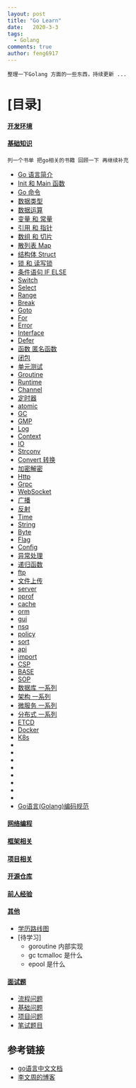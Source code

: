 ```yaml
---
layout: post
title: "Go Learn"
date:   2020-3-3
tags: 
  - Golang
comments: true
author: feng6917
---
```


`整理一下Golang 方面的一些东西，持续更新 ...`

<!-- more -->

# [目录]

#### [开发环境](https://feng6917.github.io/lg-go-dev-env/)

#### [基础知识](#基础知识)

```
列一个书单 把go相关的书籍 回顾一下 再继续补充
```

- [Go 语言简介](https://feng6917.github.io/lg-go-profile/)
- [Init 和 Main 函数]()
- [Go 命令]()
- [数据类型]()
- [数据运算]()
- [变量 和 常量]()
- [引用 和 指针]()
- [数组 和 切片]()
- [散列表 Map]()
- [结构体 Struct]()
- [锁 和 读写锁]()
- [条件语句 IF ELSE]()
- [Switch]()
- [Select]()
- [Range]()
- [Break]()
- [Goto]()
- [For]()
- [Error]()
- [Interface]()
- [Defer]()
- [函数 匿名函数]()
- [闭包]()
- [单元测试]()
- [Groutine]()
- [Runtime]()
- [Channel](https://feng6917.github.io/lg-go-chan/)
- [定时器]()
- [atomic]()
- [GC]()
- [GMP]()
- [Log]()
- [Context]()
- [IO]()
- [Strconv]()
- [Convert 转换]()
- [加密解密]()
- [Http]()
- [Grpc]()
- [WebSocket]()
- [广播]()
- [反射]()
- [Time]()
- [String]()
- [Byte]()
- [Flag]()
- [Config]()
- [异常处理]()
- [递归函数]()
- [ftp]()
- [文件上传]()
- [server]()
- [pprof]()
- [cache]()
- [orm]()
- [gui]()
- [nsq]()
- [policy]()
- [sort]()
- [api]()
- [import]()
- [CSP]()
- [BASE]()
- [SOP]()
- [数据库 一系列]()
- [架构 一系列]()
- [微服务 一系列]()
- [分布式 一系列]()
- [ETCD]()
- [Docker]()
- [K8s]()
- []()
- []()
- []()
- []()
- []()
- []()
- []()
- []()
- [Go语言(Golang)编码规范](https://www.bookstack.cn/read/go-code-convention/zh-CN-README.md)
  
#### [网络编程](#网络编程)
  
#### [框架相关](#框架相关)

#### [项目相关](#项目相关)

#### [开源仓库](#开源仓库)

#### [前人经验](#前人经验)
  
#### [其他](#其他)

- [学历路线图]()
- [待学习]
  - goroutine 内部实现
  - gc tcmalloc 是什么
  - epool 是什么

#### [面试题](#面试题)

- [流程问题](https://feng6917.github.io/lg-go-resume-flow/)
- [基础问题]()
- [项目问题]()
- [笔试题目]()

## 参考链接

- [go语言中文文档](https://www.topgoer.com/)
- [李文周的博客](https://www.liwenzhou.com/)
